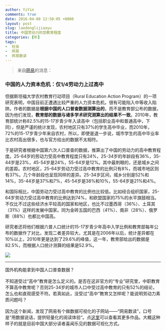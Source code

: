 ```yaml
---
author: YiYin
comments: true
date: 2016-04-08 12:50:05 +0800
layout: post
slug: laodonglijiaoyu
title: 中国劳动力的受教育程度
categories: [听]
tags:
-  社会
-  网易
-  网易数读
---
```

<div class="quote"> <blockquote>
    	来自<a href="http://data.163.com/16/0407/02/BK1262TI00014MTN.html">网易</a>的消息：
    </blockquote>
</div>

### 中国的人力资本危机：仅1/4劳动力上过高中

但据斯坦福大学农村教育行动项目（Rural Education Action Program）的一项研究表明，中国目前正遭遇比较严重的人力资本危机，很有可能陷入中等收入陷阱。作者的数据是**根据中国的人口普查数据测算出的**，而不是教育部公布的数据，因为他们发现，**教育部的数据与诸多学术研究测算出的结果不一致**。2010年，教育部统计称82.5%的15-17岁青少年入读高中（包括职业高中和普通高中，下同），但是严谨的统计发现，农村地区只有37%的学生高中毕业，而2010年，72%的15-17岁青少年来自农村，所以，即使是退一步说，城市学生的高中毕业率比农村高出很多，也与官方给出的数据不太相符。

于是研究者根据中国第六次人口普查的数据，推算出了中国的劳动力的高中教育程度。25-64岁的劳动力受高中教育程度只有24%，25-34岁的年龄段有36%，35-44岁是23%，45-54岁是24%，55-64岁是12%。其中最刺眼的，还是城乡之间的差距。农村地区，25-64岁劳动力受过高中教育的比例只有8%，而城市地区则有37%。几个年龄段也呈现同样的差异。25-34岁区间，城乡分别是52%和14%，35-44岁是37%和7%，45-54岁是38%和10%，55-64岁是21%和4%。

和国际相比，中国劳动力受过高中教育的比例也比较低。比如经合组织国家，25-64岁劳动力受过高中教育的比例达到74%，和欧盟国家的75%的水平旗鼓相当。不仅比不过这些经济水平较高的国家和地区，也比不过墨西哥（36%）、土耳其（31%）这样的发展中国家。同为金砖五国的巴西（41%）、南非（28%）、俄罗斯（88%）也都比中国高。

研究者还将他们根据六普人口统计的15-17岁青少年高中入学比例和教育部每年公布的数据作了对比，发现二者差异较大，尤其是在2006年以后，统计差异都在10%以上，2010年更是达到了29.6%的峰值，这一年，教育部给出的数据是82.5%，而根据人口统计测算的结果是52.9%。

![](http://img4.cache.netease.com/cnews/2016/4/7/2016040717412051fc6.jpg)


<hr/>
<div class="commentsonquote">
<div class="yiyin">国外机构能拿到中国人口普查数据？<br/><br/>
	不知道受过“高中”教育是怎么定义的。是否在这非官方的“专业”研究里，中职教育不算高中教育呢？否则25-34岁的城市人口中受过高中教育的只有52%的结论，怎么也和直观感受不符。若真如此，没受过“高中”教育又怎样呢？能说明劳动力素质问题吗？<br/><br/>
因为这个新闻，发现了网易有个做数据可视化的子网站——“网易数读”，口号是“用数据说话，提供轻量化的阅读体验”。点<a href="http://img2.cache.netease.com/cnews/2016/4/5/20160405101003c5182.jpg" data-lightbox="wysd" light>这里</a><a href="http://img3.cache.netease.com/cnews/2016/3/17/20160317183444edfd6.jpg" data-lightbox="wysd" light></a><a href="http://img2.cache.netease.com/cnews/2016/3/15/20160315032341bf5da.jpg" data-lightbox="wysd" light></a>可以查看其更多作品。大概这种样子的就是目前中国大部分读者喜闻乐见的数据可视化方式。
</div>
</div>


